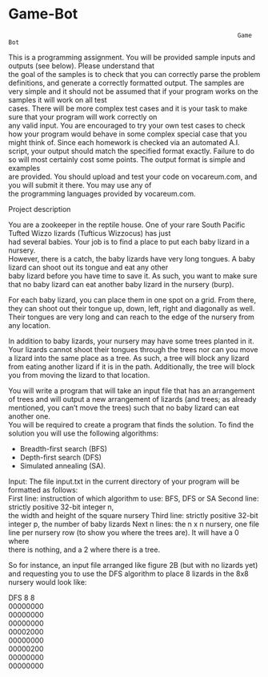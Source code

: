 # Game-Bot
                                                                    Game Bot

This	is	a	programming	assignment.	You	will	be	provided	sample	inputs	and	outputs	(see	below).	Please	understand	that	
the	goal	of	the	samples	is	to	check	that	you	can	correctly	parse	the	problem	definitions,	and	generate	a	correctly	formatted	output.
The	samples	are	very	simple	and	it	should	not	be	assumed	that	if	your	program	works	on	the	samples	it	will	work	on	all	test	
cases.	There	will	be	more	complex	test	cases	and	it	is	your	task	to	make	sure	that	your	program	will	work	correctly	on	
any	valid	input.	You	are	encouraged	to	try	your	own	test	cases	to	check	how	your	program	would	behave	in	some	complex	special	
case	that	you	might	think	of.	Since	each	homework	is	checked	via	an	automated	A.I.	script,	your	output	should	match	the	
specified	format	exactly.	Failure	to	do	so	will	most	certainly	cost	some	points.	The	output	format	is	simple	and	examples	
are	provided.	You	should	upload	and	test	your	code	on	vocareum.com,	and	you	will	submit	it	there.	You	may	use	any	of	
the	programming	languages	provided	by	vocareum.com.	


Project	description	
	
You	are	a	zookeeper	in	the	reptile	house.	One	of	your	rare	South	Pacific	Tufted	Wizzo	lizards	(Tufticus	Wizzocus)	has	just	
had	several	babies.	Your	job	is	to	find	a	place	to	put	each	baby	lizard	in	a	nursery.		
However,	there	is	a	catch,	the	baby	lizards	have	very	long	tongues.	A	baby	lizard	can	shoot	out	its	tongue	and	eat	any	other	
baby	lizard	before	you	have	time	to	save	it.	As	such,	you	want	to	make	sure	that	no	baby	lizard	can	eat	another	baby
lizard	in	the	nursery	(burp).			
	
For	each	baby	lizard,	you	can	place	them	in	one	spot	on	a	grid.	From	there,	they	can	shoot	out	their	tongue	up,	down,	left,
right	and	diagonally	as	well.	Their	tongues	are	very	long	and	can	reach	to	the	edge	of	the	nursery	from	any	location.	

In	addition	to	baby	lizards,	your	nursery	may	have	some	trees	planted	in	it.	Your	lizards	cannot	shoot	their	tongues	through	
the	trees	nor	can	you	move	a	lizard	into	the	same	place	as	a	tree.	As	such,	a	tree	will	block	any	lizard	from	eating	another
lizard	if	it	is	in	the	path.	Additionally,	the	tree	will	block	you	from	moving	the	lizard	to	that	location.	
	
	
You	will	write	a	program	that	will	take	an	input	file	that	has	an	arrangement	of	trees	and	will	output	a	new	arrangement	
of	lizards	(and	trees;	as	already	mentioned,	you	can’t	move	the	trees)	such	that	no	baby	lizard	can	eat	another	one.	
You	will	be	required	to	create	a	program	that	finds	the	solution.	To	find	the	solution	you	will	use	the	following	algorithms:	
	
- Breadth-first	search	(BFS)	
- Depth-first	search	(DFS)
- Simulated	annealing	(SA).		
	
 Input:	The	file	input.txt	in	the	current	directory	of	your	program	will	be	formatted	as	follows:	
First	line:		instruction	of	which	algorithm	to	use:	BFS,	DFS	or	SA	Second	line:		strictly	positive	32-bit	integer	n,	
the	width	and	height	of	the	square	nursery	Third	line:		strictly	positive	32-bit	integer	p,	the	number	of	baby	lizards	
Next	n	lines:		the	n	x	n	nursery,	one	file	line	per	nursery	row	(to	show	you	where	the	trees	are).	It	will	have	a	0	where	
there	is	nothing,	and	a	2	where	there	is	a	tree.		
	
So	for	instance,	an	input	file	arranged	like	figure	2B	(but	with	no	lizards	yet)	and	requesting	you	to	use	the	DFS	algorithm	to	place	8	lizards	in	the	8x8	nursery	would	look	like:	
	
DFS	8	8								
00000000	
00000000	
00000000	
00002000	
00000000	
00000200	
00000000	
00000000

